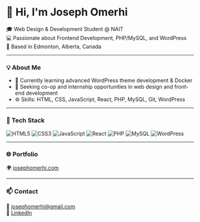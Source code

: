 # 👋 Hi, I'm Joseph Omerhi  
🎓 Web Design & Development Student @ NAIT  
💻 Passionate about Frontend Development, PHP/MySQL, and WordPress  
📍 Based in Edmonton, Alberta, Canada  

---

### 💡 About Me  
- 🌱 Currently learning advanced WordPress theme development & Docker  
- 💼 Seeking co-op and internship opportunities in web design and front-end development  
- ⚙️ Skills: HTML, CSS, JavaScript, React, PHP, MySQL, Git, WordPress  

---

### 🧰 Tech Stack
![HTML5](https://img.shields.io/badge/HTML5-E34F26?style=for-the-badge&logo=html5&logoColor=white)
![CSS3](https://img.shields.io/badge/CSS3-1572B6?style=for-the-badge&logo=css3&logoColor=white)
![JavaScript](https://img.shields.io/badge/JavaScript-323330?style=for-the-badge&logo=javascript&logoColor=F7DF1E)
![React](https://img.shields.io/badge/React-20232A?style=for-the-badge&logo=react&logoColor=61DAFB)
![PHP](https://img.shields.io/badge/PHP-777BB4?style=for-the-badge&logo=php&logoColor=white)
![MySQL](https://img.shields.io/badge/MySQL-005C84?style=for-the-badge&logo=mysql&logoColor=white)
![WordPress](https://img.shields.io/badge/WordPress-21759B?style=for-the-badge&logo=wordpress&logoColor=white)

---

### 🌐 Portfolio  
🌍 [josephomerhi.com](https://josephomerhi.com)

---

### 📫 Contact  
📧 [josephomerhi@gmail.com](mailto:josephomerhi@gmail.com)  
🔗 [LinkedIn](https://www.linkedin.com/in/joseph-omerhi-524004224)
